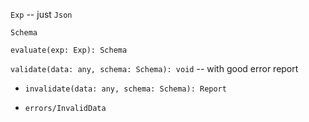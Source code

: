 `Exp` -- just `Json`

`Schema`

`evaluate(exp: Exp): Schema`

`validate(data: any, schema: Schema): void` -- with good error report

- `invalidate(data: any, schema: Schema): Report`

- `errors/InvalidData`
